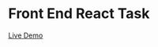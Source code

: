 # Front End React Task
<a href="https://iamvishal345.github.io/frontend-task-college/">Live Demo</a>
